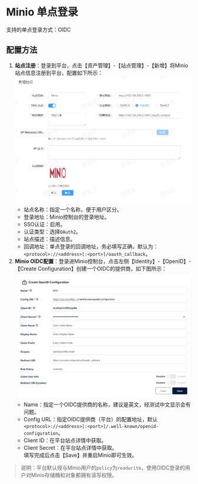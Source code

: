 # Minio 单点登录
支持的单点登录方式：OIDC
## 配置方法
1. **站点注册**：登录到平台，点击【资产管理】-【站点管理】-【新增】将Minio站点信息注册到平台，配置如下所示：
![img.png](img/minio-site.jpg)
    * 站点名称：指定一个名称，便于用户区分。
    * 登录地址：Minio控制台的登录地址。
    * SSO认证：启用。
    * 认证类型：选择`OAuth2`。
    * 站点描述：描述信息。
    * 回调地址：单点登录的回调地址，务必填写正确，默认为：`<protocol>://<address>[:<port>]/oauth_callback`。
2. **Minio OIDC配置**：登录进Minio控制台，点击左侧【Identity】-【OpenID】-【Create Configuration】创建一个OIDC的提供商，如下图所示：
![img.png](img/minio-config1.jpg)
    * Name：指定一个OIDC提供商的名称，建议是英文，经测试中文显示会有问题。
    * Config URL：指定OIDC提供商（平台）的配置地址，默认`<protocol>://<address>[:<port>]/.well-known/openid-configuration`。
    * Client ID：在平台站点详情中获取。
    * Client Secret：在平台站点详情中获取。  
    填写完成后点击【Save】并重启Minio即可生效。
> 说明：平台默认授与Minio用户的`policy`为`readwrite`，使用OIDC登录的用户对Minio存储桶和对象都拥有读写权限。